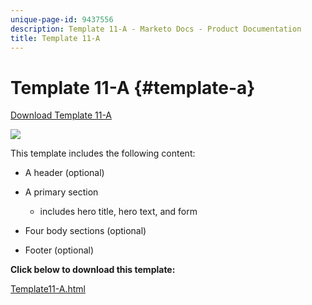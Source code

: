 ```yaml
---
unique-page-id: 9437556
description: Template 11-A - Marketo Docs - Product Documentation
title: Template 11-A
---
```


# Template 11-A {#template-a}

[Download Template 11-A](https://docs.marketo.com/download/attachments/9437556/template-11a.html?version=1&modificationdate=1438211253000&api=v2)

![](assets/image2015-8-4-9-3a56-3a23.png)

This template includes the following content:

* A header (optional)
* A primary section

    * includes hero title, hero text, and form

* Four body sections (optional)
* Footer (optional)

**Click below to download this template:**

[Template11-A.html](https://docs.marketo.com/download/attachments/9437556/template-11a.html?version=1&modificationdate=1438211253000&api=v2)
